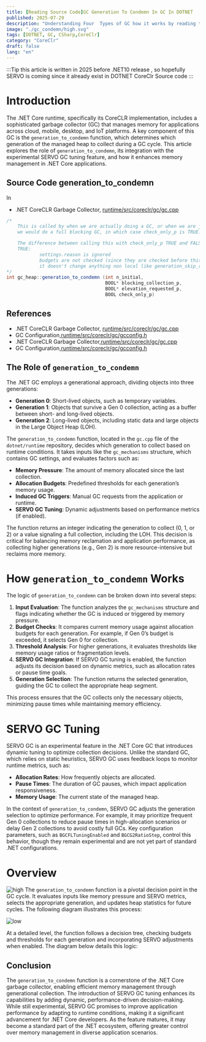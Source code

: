 ```yaml
---
title: [Reading Source Code]GC Generation To Condemn In GC In DOTNET
published: 2025-07-29
description: "Understanding Four  Types of GC how it works by reading the source code in DOTNET"
image: "./gc_condemn/high.svg"
tags: [DOTNET, GC, CSharp,CoreClr]
category: "CoreClr"
draft: false
lang: "en"
---
```


:::Tip
this article is written in 2025 before .NET10 release , so hopefully SERVO is coming since it already exist in DOTNET CoreClr Source code
:::

# Introduction

The .NET Core runtime, specifically its CoreCLR implementation, includes a sophisticated garbage collector (GC) that manages memory for applications across cloud, mobile, desktop, and IoT platforms. A key component of this GC is the `generation_to_condemn` function, which determines which generation of the managed heap to collect during a GC cycle. This article explores the role of `generation_to_condemn`, its integration with the experimental SERVO GC tuning feature, and how it enhances memory management in .NET Core applications.

## Source Code generation_to_condemn

In

- .NET CoreCLR Garbage Collector, [runtime/src/coreclr/gc/gc.cpp](https://github.com/dotnet/coreclr/blob/master/src/gc/gc.cpp)

```cs
/*
    This is called by when we are actually doing a GC, or when we are just checking whether
    we would do a full blocking GC, in which case check_only_p is TRUE.

    The difference between calling this with check_only_p TRUE and FALSE is that when it's
    TRUE:
            settings.reason is ignored
            budgets are not checked (since they are checked before this is called)
            it doesn't change anything non local like generation_skip_ratio
*/
int gc_heap::generation_to_condemn (int n_initial,
                                    BOOL* blocking_collection_p,
                                    BOOL* elevation_requested_p,
                                    BOOL check_only_p)
```

## References

- .NET CoreCLR Garbage Collector, [runtime/src/coreclr/gc/gc.cpp](https://github.com/dotnet/coreclr/blob/master/src/gc/gc.cpp)
- GC Configuration,[runtime/src/coreclr/gc/gcconfig.h](https://github.com/dotnet/runtime/blob/main/src/coreclr/gc/gcconfig.h)
- .NET CoreCLR Garbage Collector,[runtime/src/coreclr/gc/gc.cpp](https://github.com/dotnet/coreclr/blob/master/src/gc/gc.cpp)
- GC Configuration,[runtime/src/coreclr/gc/gcconfig.h](https://github.com/dotnet/runtime/blob/main/src/coreclr/gc/gcconfig.h)

## The Role of `generation_to_condemn`

The .NET GC employs a generational approach, dividing objects into three generations:

- **Generation 0**: Short-lived objects, such as temporary variables.
- **Generation 1**: Objects that survive a Gen 0 collection, acting as a buffer between short- and long-lived objects.
- **Generation 2**: Long-lived objects, including static data and large objects in the Large Object Heap (LOH).

The `generation_to_condemn` function, located in the `gc.cpp` file of the `dotnet/runtime` repository, decides which generation to collect based on runtime conditions. It takes inputs like the `gc_mechanisms` structure, which contains GC settings, and evaluates factors such as:

- **Memory Pressure**: The amount of memory allocated since the last collection.
- **Allocation Budgets**: Predefined thresholds for each generation’s memory usage.
- **Induced GC Triggers**: Manual GC requests from the application or runtime.
- **SERVO GC Tuning**: Dynamic adjustments based on performance metrics (if enabled).

The function returns an integer indicating the generation to collect (0, 1, or 2) or a value signaling a full collection, including the LOH. This decision is critical for balancing memory reclamation and application performance, as collecting higher generations (e.g., Gen 2) is more resource-intensive but reclaims more memory.

# How `generation_to_condemn` Works

The logic of `generation_to_condemn` can be broken down into several steps:

1. **Input Evaluation**: The function analyzes the `gc_mechanisms` structure and flags indicating whether the GC is induced or triggered by memory pressure.
2. **Budget Checks**: It compares current memory usage against allocation budgets for each generation. For example, if Gen 0’s budget is exceeded, it selects Gen 0 for collection.
3. **Threshold Analysis**: For higher generations, it evaluates thresholds like memory usage ratios or fragmentation levels.
4. **SERVO GC Integration**: If SERVO GC tuning is enabled, the function adjusts its decision based on dynamic metrics, such as allocation rates or pause time goals.
5. **Generation Selection**: The function returns the selected generation, guiding the GC to collect the appropriate heap segment.

This process ensures that the GC collects only the necessary objects, minimizing pause times while maintaining memory efficiency.

# SERVO GC Tuning

SERVO GC is an experimental feature in the .NET Core GC that introduces dynamic tuning to optimize collection decisions. Unlike the standard GC, which relies on static heuristics, SERVO GC uses feedback loops to monitor runtime metrics, such as:

- **Allocation Rates**: How frequently objects are allocated.
- **Pause Times**: The duration of GC pauses, which impact application responsiveness.
- **Memory Usage**: The current state of the managed heap.

In the context of `generation_to_condemn`, SERVO GC adjusts the generation selection to optimize performance. For example, it may prioritize frequent Gen 0 collections to reduce pause times in high-allocation scenarios or delay Gen 2 collections to avoid costly full GCs. Key configuration parameters, such as `BGCFLTuningEnabled` and `BGCG2RatioStep`, control this behavior, though they remain experimental and are not yet part of standard .NET configurations.

# Overview

![high](./gc_condemn/high.svg)
The `generation_to_condemn` function is a pivotal decision point in the GC cycle. It evaluates inputs like memory pressure and SERVO metrics, selects the appropriate generation, and updates heap statistics for future cycles. The following diagram illustrates this process:

![low](./gc_condemn/low.svg)

At a detailed level, the function follows a decision tree, checking budgets and thresholds for each generation and incorporating SERVO adjustments when enabled. The diagram below details this logic:

## Conclusion

The `generation_to_condemn` function is a cornerstone of the .NET Core garbage collector, enabling efficient memory management through generational collection. The introduction of SERVO GC tuning enhances its capabilities by adding dynamic, performance-driven decision-making. While still experimental, SERVO GC promises to improve application performance by adapting to runtime conditions, making it a significant advancement for .NET Core developers. As the feature matures, it may become a standard part of the .NET ecosystem, offering greater control over memory management in diverse application scenarios.
